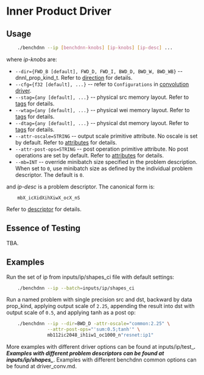 # Inner Product Driver

## Usage
``` sh
    ./benchdnn --ip [benchdnn-knobs] [ip-knobs] [ip-desc] ...
```

where *ip-knobs* are:

 - `--dir={FWD_B [default], FWD_D, FWD_I, BWD_D, BWD_W, BWD_WB}`
            -- dnnl_prop_kind_t. Refer to [direction](knobs_dir.md) for details.
 - `--cfg={f32 [default], ...}` -- refer to ``Configurations`` in
            [convolution driver](driver_conv.md).
 - `--stag={any [default], ...}` -- physical src memory layout.
            Refer to [tags](knobs_tag.md) for details.
 - `--wtag={any [default], ...}` -- physical wei memory layout.
            Refer to [tags](knobs_tag.md) for details.
 - `--dtag={any [default], ...}` -- physical dst memory layout.
            Refer to [tags](knobs_tag.md) for details.
 - `--attr-oscale=STRING` -- output scale primitive attribute. No oscale is
            set by default. Refer to [attributes](knobs_attr.md) for details.
 - `--attr-post-ops=STRING` -- post operation primitive attribute. No post
            operations are set by default. Refer to [attributes](knobs_attr.md)
            for details.
 - `--mb=INT` -- override minibatch size specified in the problem description.
             When set to `0`, use minibatch size as defined by the individual
             problem descriptor. The default is `0`.

and *ip-desc* is a problem descriptor. The canonical form is:
```
    mbX_icXidXihXiwX_ocX_nS
```
Refer to [descriptor](knobs_desc.md) for details.

## Essence of Testing
TBA.


## Examples

Run the set of ip from inputs/ip/shapes_ci file with default settings:
``` sh
    ./benchdnn --ip --batch=inputs/ip/shapes_ci
```

Run a named problem with single precision src and dst, backward by data
prop_kind, applying output scale of `2.25`, appending the result into dst with
output scale of `0.5`, and applying tanh as a post op:
``` sh
    ./benchdnn --ip --dir=BWD_D -attr-oscale="common:2.25" \
               --attr-post-ops="'sum:0.5;tanh'" \
               mb112ic2048_ih1iw1_oc1000_n"resnet:ip1"
```

More examples with different driver options can be found at inputs/ip/test_***.
Examples with different problem descriptors can be found at
inputs/ip/shapes_***. Examples with different benchdnn common options can be
found at driver_conv.md.

